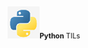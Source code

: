 ![alt text](https://github.com/stoychevvasko/Python/blob/master/.resources/python-logo.png "Python Logo")**Python**
TILs
